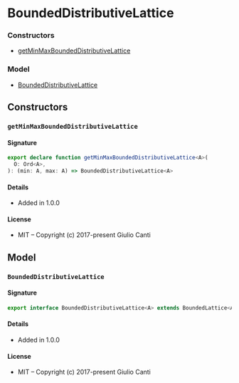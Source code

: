 
# BoundedDistributiveLattice







### Constructors

* [getMinMaxBoundedDistributiveLattice](#getminmaxboundeddistributivelattice)

### Model

* [BoundedDistributiveLattice](#boundeddistributivelattice)

## Constructors


### `getMinMaxBoundedDistributiveLattice`




#### Signature

```typescript
export declare function getMinMaxBoundedDistributiveLattice<A>(
  O: Ord<A>,
): (min: A, max: A) => BoundedDistributiveLattice<A>

```

#### Details

* Added in 1.0.0


#### License

* MIT – Copyright (c) 2017-present Giulio Canti

## Model


### `BoundedDistributiveLattice`




#### Signature

```typescript
export interface BoundedDistributiveLattice<A> extends BoundedLattice<A>, DistributiveLattice<A> {}
```

#### Details

* Added in 1.0.0


#### License

* MIT – Copyright (c) 2017-present Giulio Canti